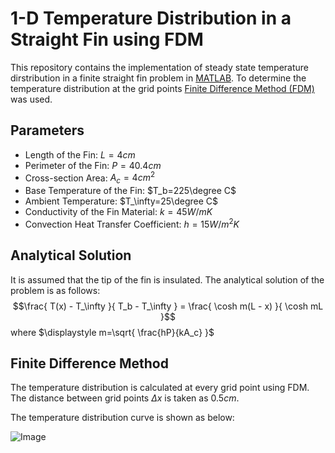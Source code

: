 # 1-D Temperature Distribution in a Straight Fin using FDM 
This repository contains the implementation of steady state temperature dirstribution in a finite straight fin problem in [MATLAB](https://www.mathworks.com/products/matlab.html).
To determine the temperature distribution at the grid points [Finite Difference Method (FDM)](https://en.wikipedia.org/wiki/Finite_difference_method) was used.

## Parameters
- Length of the Fin: $L=4cm$
- Perimeter of the Fin: $P=40.4cm$
- Cross-section Area: $A_c=4cm^2$
- Base Temperature of the Fin: $T_b=225\degree C$
- Ambient Temperature: $T_\infty=25\degree C$
- Conductivity of the Fin Material: $k=45 W/m K$
- Convection Heat Transfer Coefficient: $h=15 W/m^2K$

## Analytical Solution
It is assumed that the tip of the fin is insulated. The analytical solution of the problem is as follows:
$$\frac{ T(x) - T_\infty }{ T_b - T_\infty } = \frac{ \cosh m(L - x) }{ \cosh mL }$$
where $\displaystyle m=\sqrt{ \frac{hP}{kA_c} }$

## Finite Difference Method
The temperature distribution is calculated at every grid point using FDM.
The distance between grid points $\Delta x$ is taken as $0.5cm$.

The temperature distribution curve is shown as below:

![Image](https://github.com/Nesasio/Temperature-Distribution-FDM/assets/110229836/3d8ef1ff-bb7d-4686-bca5-ead03c45e1bb)
